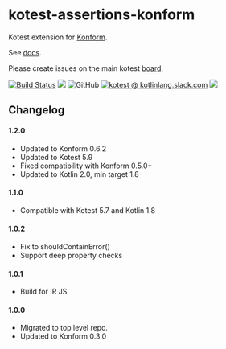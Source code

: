 # kotest-assertions-konform

Kotest extension for [Konform](https://github.com/konform-kt/konform).

See [docs](https://kotest.io/docs/assertions/konform-matchers.html).

Please create issues on the main kotest [board](https://github.com/kotest/kotest/issues).

[![Build Status](https://github.com/kotest/kotest-assertions-konform/workflows/master/badge.svg)](https://github.com/kotest/kotest-assertions-konform/actions)
[<img src="https://img.shields.io/maven-central/v/io.kotest.extensions/kotest-assertions-konform.svg?label=latest%20release"/>](http://search.maven.org/#search|ga|1|kotest-assertions-konform)
![GitHub](https://img.shields.io/github/license/kotest/kotest-assertions-konform)
[![kotest @ kotlinlang.slack.com](https://img.shields.io/static/v1?label=kotlinlang&message=kotest&color=blue&logo=slack)](https://kotlinlang.slack.com/archives/CT0G9SD7Z)
[<img src="https://img.shields.io/nexus/s/https/oss.sonatype.org/io.kotest.extensions/kotest-assertions-konform.svg?label=latest%20snapshot"/>](https://oss.sonatype.org/content/repositories/snapshots/io/kotest/extensions/kotest-assertions-konform/)


## Changelog

#### 1.2.0

* Updated to Konform 0.6.2
* Updated to Kotest 5.9
* Fixed compatibility with Konform 0.5.0+
* Updated to Kotlin 2.0, min target 1.8

#### 1.1.0

* Compatible with Kotest 5.7 and Kotlin 1.8

#### 1.0.2

* Fix to shouldContainError()
* Support deep property checks

#### 1.0.1

* Build for IR JS

#### 1.0.0

* Migrated to top level repo.
* Updated to Konform 0.3.0
